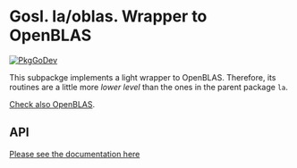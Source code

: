 # Gosl. la/oblas. Wrapper to OpenBLAS

[![PkgGoDev](https://pkg.go.dev/badge/github.com/cpmech/gosl/la/oblas)](https://pkg.go.dev/github.com/cpmech/gosl/la/oblas)

This subpackge implements a light wrapper to OpenBLAS. Therefore, its routines are a little more
_lower level_ than the ones in the parent package `la`.

[Check also OpenBLAS](https://github.com/xianyi/OpenBLAS).

## API

[Please see the documentation here](https://pkg.go.dev/github.com/cpmech/gosl/la/oblas)
